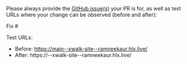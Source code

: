 Please always provide the [GitHub issue(s)](../issues) your PR is for, as well as test URLs where your change can be observed (before and after):

Fix #<gh-issue-id>

Test URLs:
- Before: https://main--xwalk-site--ramneekaur.hlx.live/
- After: https://<branch>--xwalk-site--ramneekaur.hlx.live/
